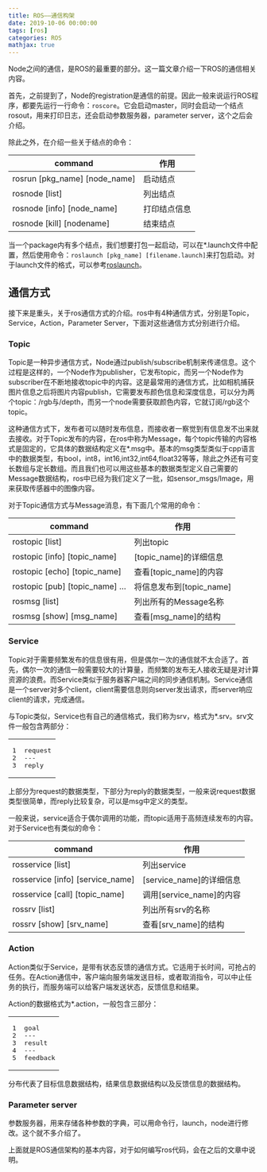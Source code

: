 ```yaml
---
title: ROS——通信构架
date: 2019-10-06 00:00:00
tags: [ros]
categories: ROS
mathjax: true
---            
```


Node之间的通信，是ROS的最重要的部分。这一篇文章介绍一下ROS的通信相关内容。  

<!--more-->


首先，之前提到了，Node的registration是通信的前提。因此一般来说运行ROS程序，都要先运行一行命令：`roscore`。它会启动master，同时会启动一个结点rosout，用来打印日志，还会启动参数服务器，parameter server，这个之后会介绍。

除此之外，在介绍一些关于结点的命令：

| command | 作用 |
| --- | --- |
| rosrun [pkg_name] [node_name] | 启动结点 |
| rosnode [list] | 列出结点 |
| rosnode [info] [node_name] | 打印结点信息 |
| rosnode [kill] [nodename] | 结束结点 |

当一个package内有多个结点，我们想要打包一起启动，可以在*.launch文件中配置，然后使用命令：`roslaunch [pkg_name] [filename.launch]`来打包启动。对于launch文件的格式，可以参考[roslaunch](http://wiki.ros.org/roslaunch/)。

[](about:blank#%E9%80%9A%E4%BF%A1%E6%96%B9%E5%BC%8F "通信方式")通信方式
---------------------------------------------------------------

接下来是重头，关于ros通信方式的介绍。ros中有4种通信方式，分别是Topic，Service，Action，Parameter Server，下面对这些通信方式分别进行介绍。

### [](about:blank#Topic "Topic")Topic

Topic是一种异步通信方式，Node通过publish/subscribe机制来传递信息。这个过程是这样的，一个Node作为publisher，它发布topic，而另一个Node作为subscriber在不断地接收topic中的内容。这是最常用的通信方式，比如相机捕获图片信息之后将图片内容publish，它需要发布颜色信息和深度信息，可以分为两个topic：/rgb与/depth，而另一个node需要获取颜色内容，它就订阅/rgb这个topic。

这种通信方式下，发布者可以随时发布信息，而接收者一察觉到有信息发不出来就去接收。对于Topic发布的内容，在ros中称为Message，每个topic传输的内容格式是固定的，它具体的数据结构定义在*.msg中。基本的msg类型类似于cpp语言中的数据类型，有bool，int8，int16,int32,int64,float32等等，除此之外还有可变长数组与定长数组。而且我们也可以用这些基本的数据类型定义自己需要的Message数据结构，ros中已经为我们定义了一批，如sensor_msgs/Image，用来获取传感器中的图像内容。

对于Topic通信方式与Message消息，有下面几个常用的命令：

| command | 作用 |
| --- | --- |
| rostopic [list] | 列出topic |
| rostopic [info] [topic_name] | [topic_name]的详细信息 |
| rostopic [echo] [topic_name] | 查看[topic_name]的内容 |
| rostopic [pub] [topic_name] … | 将信息发布到[topic_name] |
| rosmsg [list] | 列出所有的Message名称 |
| rosmsg [show] [msg_name] | 查看[msg_name]的结构 |

### [](about:blank#Service "Service")Service

Topic对于需要频繁发布的信息很有用，但是偶尔一次的通信就不太合适了。首先，偶尔一次的通信一般需要较大的计算量，而频繁的发布无人接收无疑是对计算资源的浪费。而Service类似于服务器客户端之间的同步通信机制。Service通信是一个server对多个client，client需要信息则向server发出请求，而server响应client的请求，完成通信。

与Topic类似，Service也有自己的通信格式，我们称为srv，格式为*.srv。srv文件一般包含两部分：  

<table><tbody><tr><td class="gutter"><pre><span class="line">1</span><br><span class="line">2</span><br><span class="line">3</span><br></pre></td><td class="code"><pre><span class="line">request</span><br><span class="line">---</span><br><span class="line">reply</span><br></pre></td></tr></tbody></table>

上部分为request的数据类型，下部分为reply的数据类型，一般来说request数据类型很简单，而reply比较复杂，可以是msg中定义的类型。

一般来说，service适合于偶尔调用的功能，而topic适用于高频连续发布的内容。对于Service也有类似的命令：

| command | 作用 |
| --- | --- |
| rosservice [list] | 列出service |
| rosservice [info] [service_name] | [service_name]的详细信息 |
| rosservice [call] [topic_name] | 调用[service_name]的内容 |
| rossrv [list] | 列出所有srv的名称 |
| rossrv [show] [srv_name] | 查看[srv_name]的结构 |

### [](about:blank#Action "Action")Action

Action类似于Service，是带有状态反馈的通信方式。它适用于长时间，可抢占的任务。在Action通信中，客户端向服务端发送目标，或者取消指令，可以中止任务的执行，而服务端可以给客户端发送状态，反馈信息和结果。

Action的数据格式为*.action，一般包含三部分：  

<table><tbody><tr><td class="gutter"><pre><span class="line">1</span><br><span class="line">2</span><br><span class="line">3</span><br><span class="line">4</span><br><span class="line">5</span><br></pre></td><td class="code"><pre><span class="line">goal</span><br><span class="line">---</span><br><span class="line">result</span><br><span class="line">---</span><br><span class="line">feedback</span><br></pre></td></tr></tbody></table>

分布代表了目标信息数据结构，结果信息数据结构以及反馈信息的数据结构。

### [](about:blank#Parameter-server "Parameter server")Parameter server

参数服务器，用来存储各种参数的字典，可以用命令行，launch，node进行修改。这个就不多介绍了。

上面就是ROS通信架构的基本内容，对于如何编写ros代码，会在之后的文章中说明。
